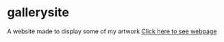 # gallerysite
A website made to display some of my artwork
[Click here to see webpage](https://elsasheppard.github.io/gallerysite/)
